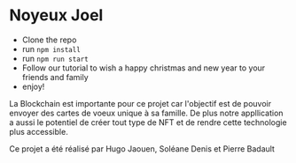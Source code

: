 # Noyeux Joel

- Clone the repo
- run `npm install`
- run `npm run start`
- Follow our tutorial to wish a happy christmas and new year to your friends and family 
- enjoy!


La Blockchain est importante pour ce projet car l'objectif est de pouvoir envoyer des cartes de voeux unique à sa famille. De plus notre appllication a aussi le potentiel de créer tout type de NFT et de rendre cette technologie plus accessible.

Ce projet a été réalisé par Hugo Jaouen, Soléane Denis et Pierre Badault